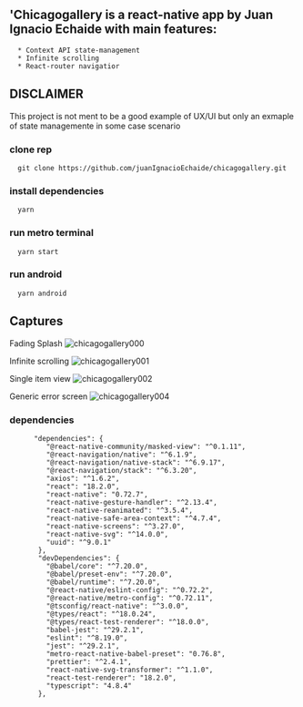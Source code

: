 ## 'Chicagogallery is a react-native app by Juan Ignacio Echaide with main features:
      * Context API state-management
      * Infinite scrolling
      * React-router navigatior

## DISCLAIMER
This project is not ment to be a good example of UX/UI but only an exmaple of state managemente in some case scenario

### clone rep
      git clone https://github.com/juanIgnacioEchaide/chicagogallery.git
### install dependencies
      yarn
### run metro terminal
      yarn start 
### run android
      yarn android
   
## Captures

Fading Splash
![chicagogallery000](https://github.com/juanIgnacioEchaide/chicagogallery/assets/43832189/17b7d345-23f8-47ef-9507-8ba7a5ca9fa9)

Infinite scrolling
![chicagogallery001](https://github.com/juanIgnacioEchaide/chicagogallery/assets/43832189/77cec681-733e-407e-9c20-3e5fbd7495c0)

Single item view
![chicagogallery002](https://github.com/juanIgnacioEchaide/chicagogallery/assets/43832189/50f39f2b-64e4-4edc-9f1e-955869fa5d29)

Generic error screen
![chicagogallery004](https://github.com/juanIgnacioEchaide/chicagogallery/assets/43832189/9b7ead58-e306-4c95-919b-3f6dff31bda0)

### dependencies 
          "dependencies": {
             "@react-native-community/masked-view": "^0.1.11",
             "@react-navigation/native": "^6.1.9",
             "@react-navigation/native-stack": "^6.9.17",
             "@react-navigation/stack": "^6.3.20",
             "axios": "^1.6.2",
             "react": "18.2.0",
             "react-native": "0.72.7",
             "react-native-gesture-handler": "^2.13.4",
             "react-native-reanimated": "^3.5.4",
             "react-native-safe-area-context": "^4.7.4",
             "react-native-screens": "^3.27.0",
             "react-native-svg": "^14.0.0",
             "uuid": "^9.0.1"
           },
           "devDependencies": {
             "@babel/core": "^7.20.0",
             "@babel/preset-env": "^7.20.0",
             "@babel/runtime": "^7.20.0",
             "@react-native/eslint-config": "^0.72.2",
             "@react-native/metro-config": "^0.72.11",
             "@tsconfig/react-native": "^3.0.0",
             "@types/react": "^18.0.24",
             "@types/react-test-renderer": "^18.0.0",
             "babel-jest": "^29.2.1",
             "eslint": "^8.19.0",
             "jest": "^29.2.1",
             "metro-react-native-babel-preset": "0.76.8",
             "prettier": "^2.4.1",
             "react-native-svg-transformer": "^1.1.0",
             "react-test-renderer": "18.2.0",
             "typescript": "4.8.4"
           },
